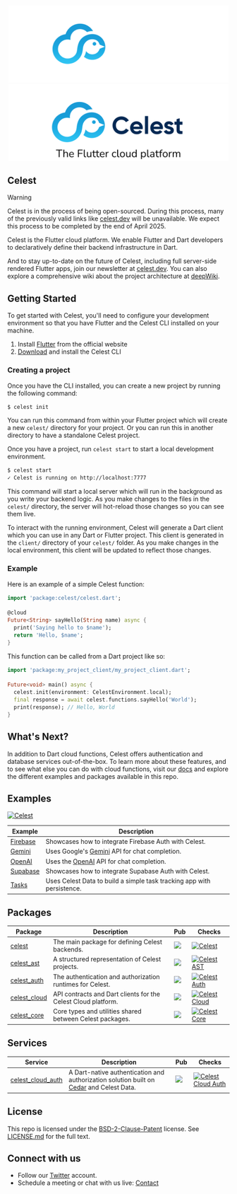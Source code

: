 <p align="center">
<img src="./assets/logo-dark.png#gh-dark-mode-only" width="500">
<img src="./assets/logo-light.png#gh-light-mode-only" width="500">
</p>

## Celest

> [!WARNING]
> Celest is in the process of being open-sourced. During this process, many of the previously valid links like [celest.dev]() will be
> unavailable. We expect this process to be completed by the end of April 2025.

Celest is the Flutter cloud platform. We enable Flutter and Dart developers to declaratively define their backend infrastructure in Dart.

And to stay up-to-date on the future of Celest, including full server-side rendered Flutter apps, join our newsletter at [celest.dev](https://www.celest.dev/#stay-up-to-date). You can also explore a comprehensive wiki about the project architecture at [deepWiki](https://deepwiki.com/celest-dev/celest/1-overview).

## Getting Started

To get started with Celest, you'll need to configure your development environment so that you have Flutter and the Celest CLI installed on your machine.

1. Install [Flutter](https://docs.flutter.dev/get-started/install) from the official website
2. [Download](https://celest.dev/download) and install the Celest CLI

### Creating a project

Once you have the CLI installed, you can create a new project by running the following command:

```bash
$ celest init
```

You can run this command from within your Flutter project which will create a new `celest/` directory for your project. Or you can run
this in another directory to have a standalone Celest project.

Once you have a project, run `celest start` to start a local development environment.

```bash
$ celest start
✓ Celest is running on http://localhost:7777
```

This command will start a local server which will run in the background as you write your backend logic. As you make changes to the files in the `celest/` directory,
the server will hot-reload those changes so you can see them live.

To interact with the running environment, Celest will generate a Dart client which you can use in any Dart or Flutter project. This client
is generated in the `client/` directory of your `celest/` folder. As you make changes in the local environment, this client will be updated to reflect those changes.

### Example

Here is an example of a simple Celest function:

```dart
import 'package:celest/celest.dart';

@cloud
Future<String> sayHello(String name) async {
  print('Saying hello to $name');
  return 'Hello, $name';
}
```

This function can be called from a Dart project like so:

```dart
import 'package:my_project_client/my_project_client.dart';

Future<void> main() async {
  celest.init(environment: CelestEnvironment.local);
  final response = await celest.functions.sayHello('World');
  print(response); // Hello, World
}
```

## What's Next?

In addition to Dart cloud functions, Celest offers authentication and database services out-of-the-box. To learn more about these features,
and to see what else you can do with cloud functions, visit our [docs](https://celest.dev/docs) and explore the different examples and
packages available in this repo.

## Examples

[![Celest](https://github.com/celest-dev/celest/actions/workflows/examples.yaml/badge.svg)](https://github.com/celest-dev/celest/actions/workflows/examples.yaml)

| Example                        | Description                                                                               |
| ------------------------------ | ----------------------------------------------------------------------------------------- |
| [Firebase](examples/firebase/) | Showcases how to integrate Firebase Auth with Celest.                                     |
| [Gemini](examples/gemini/)     | Uses Google's [Gemini](https://ai.google.dev/) API for chat completion.                   |
| [OpenAI](examples/openai/)     | Uses the [OpenAI](https://platform.openai.com/docs/introduction) API for chat completion. |
| [Supabase](examples/supabase/) | Showcases how to integrate Supabase Auth with Celest.                                     |
| [Tasks](examples/tasks/)       | Uses Celest Data to build a simple task tracking app with persistence.                    |

## Packages

| Package                                | Description                                                   | Pub                                                                                                                            | Checks                                                                                                                                                                          |
| -------------------------------------- | ------------------------------------------------------------- | ------------------------------------------------------------------------------------------------------------------------------ | ------------------------------------------------------------------------------------------------------------------------------------------------------------------------------- |
| [celest](packages/celest/)             | The main package for defining Celest backends.                | <a href="https://pub.dev/packages/celest" target="_blank"> <img src="https://img.shields.io/pub/v/celest.svg"></a>             | [![Celest](https://github.com/celest-dev/celest/actions/workflows/celest.yaml/badge.svg)](https://github.com/celest-dev/celest/actions/workflows/celest.yaml)                   |
| [celest_ast](packages/celest_ast/)     | A structured representation of Celest projects.               | <a href="https://pub.dev/packages/celest_ast" target="_blank"> <img src="https://img.shields.io/pub/v/celest_ast.svg"></a>     | [![Celest AST](https://github.com/celest-dev/celest/actions/workflows/celest_ast.yaml/badge.svg)](https://github.com/celest-dev/celest/actions/workflows/celest_ast.yaml)       |
| [celest_auth](packages/celest_auth/)   | The authentication and authorization runtimes for Celest.     | <a href="https://pub.dev/packages/celest_auth" target="_blank"> <img src="https://img.shields.io/pub/v/celest_auth.svg"></a>   | [![Celest Auth](https://github.com/celest-dev/celest/actions/workflows/celest_auth.yaml/badge.svg)](https://github.com/celest-dev/celest/actions/workflows/celest_auth.yaml)    |
| [celest_cloud](packages/celest_cloud/) | API contracts and Dart clients for the Celest Cloud platform. | <a href="https://pub.dev/packages/celest_cloud" target="_blank"> <img src="https://img.shields.io/pub/v/celest_cloud.svg"></a> | [![Celest Cloud](https://github.com/celest-dev/celest/actions/workflows/celest_cloud.yaml/badge.svg)](https://github.com/celest-dev/celest/actions/workflows/celest_cloud.yaml) |
| [celest_core](packages/celest_core/)   | Core types and utilities shared between Celest packages.      | <a href="https://pub.dev/packages/celest_core" target="_blank"> <img src="https://img.shields.io/pub/v/celest_core.svg"></a>   | [![Celest Core](https://github.com/celest-dev/celest/actions/workflows/celest_core.yaml/badge.svg)](https://github.com/celest-dev/celest/actions/workflows/celest_core.yaml)    |

## Services

| Service                                          | Description                                                                                                                         | Pub                                                                                                                                      | Checks                                                                                                                                                                                         |
| ------------------------------------------------ | ----------------------------------------------------------------------------------------------------------------------------------- | ---------------------------------------------------------------------------------------------------------------------------------------- | ---------------------------------------------------------------------------------------------------------------------------------------------------------------------------------------------- |
| [celest_cloud_auth](packages/celest_cloud_auth/) | A Dart-native authentication and authorization solution built on [Cedar](https://github.com/celest-dev/cedar-dart) and Celest Data. | <a href="https://pub.dev/packages/celest_cloud_auth" target="_blank"> <img src="https://img.shields.io/pub/v/celest_cloud_auth.svg"></a> | [![Celest Cloud Auth](https://github.com/celest-dev/celest/actions/workflows/celest_cloud_auth.yaml/badge.svg)](https://github.com/celest-dev/celest/actions/workflows/celest_cloud_auth.yaml) |

## License

This repo is licensed under the [BSD-2-Clause-Patent](https://spdx.org/licenses/BSD-2-Clause-Patent.html) license. See [LICENSE.md](LICENSE.md) for the full text.

## Connect with us

- Follow our [Twitter](https://twitter.com/Celest_Dev) account.
- Schedule a meeting or chat with us live: [Contact](https://celest.dev/contact)
